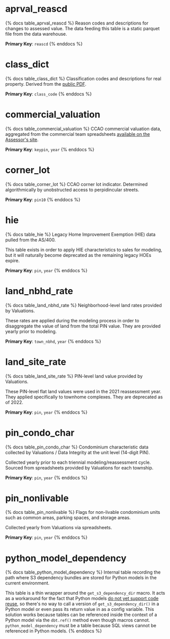 # aprval_reascd

{% docs table_aprval_reascd %}
Reason codes and descriptions for changes to assessed value. The data feeding
this table is a static parquet file from the data warehouse.

**Primary Key**: `reascd`
{% enddocs %}

# class_dict

{% docs table_class_dict %}
Classification codes and descriptions for real property. Derived from the
[public PDF](https://prodassets.cookcountyassessor.com/s3fs-public/form_documents/Definitions%20for%20Classifications_2023.pdf).

**Primary Key**: `class_code`
{% enddocs %}

# commercial_valuation

{% docs table_commercial_valuation %}
CCAO commercial valuation data, aggregated from the commercial team spreadsheets
[available on the Assessor's site](https://www.cookcountyassessor.com/valuation-reports).

**Primary Key**: `keypin`, `year`
{% enddocs %}

# corner_lot

{% docs table_corner_lot %}
CCAO corner lot indicator. Determined algorithmically by unobstructed access to
perpidincular streets.

**Primary Key**: `pin10`
{% enddocs %}

# hie

{% docs table_hie %}
Legacy Home Improvement Exemption (HIE) data pulled from the AS/400.

This table exists in order to apply HIE characteristics to sales for modeling,
but it will naturally become deprecated as the remaining legacy HOEs expire.

**Primary Key**: `pin`, `year`
{% enddocs %}

# land_nbhd_rate

{% docs table_land_nbhd_rate %}
Neighborhood-level land rates provided by Valuations.

These rates are applied during the modeling process in order to disaggregate
the value of land from the total PIN value. They are provided yearly prior
to modeling.

**Primary Key**: `town_nbhd`, `year`
{% enddocs %}

# land_site_rate

{% docs table_land_site_rate %}
PIN-level land value provided by Valuations.

These PIN-level flat land values were used in the 2021 reassessment year.
They applied specifically to townhome complexes. They are deprecated as of 2022.

**Primary Key**: `pin`, `year`
{% enddocs %}

# pin_condo_char

{% docs table_pin_condo_char %}
Condominium characteristic data collected by Valuations / Data Integrity at
the unit level (14-digit PIN).

Collected yearly prior to each triennial modeling/reassessment cycle. Sourced
from spreadsheets provided by Valuations for each township.

**Primary Key**: `pin`, `year`
{% enddocs %}

# pin_nonlivable

{% docs table_pin_nonlivable %}
Flags for non-livable condominium units such as common areas, parking spaces,
and storage areas.

Collected yearly from Valuations via spreadsheets.

**Primary Key**: `pin`, `year`
{% enddocs %}

# python_model_dependency

{% docs table_python_model_dependency %}
Internal table recording the path where S3 dependency bundles are stored for
Python models in the current environment.

This table is a thin wrapper around the `get_s3_dependency_dir` macro. It acts
as a workaround for the fact that Python models
[do not yet support code
reuse](https://docs.getdbt.com/docs/build/python-models#code-reuse),
so there's no way to call a version of `get_s3_dependency_dir()` in a
Python model or even pass its return value in as a config variable. This
solution works because tables can be referenced inside the context of a Python
model via the `dbt.ref()` method even though macros cannot.
`python_model_dependency` must be a table because SQL views cannot be referenced
in Python models.
{% enddocs %}
